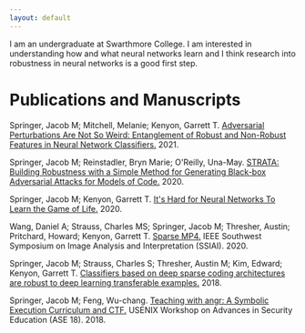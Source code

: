 ```yaml
---
layout: default
---
```


I am an undergraduate at Swarthmore College. I am interested in understanding
how and what neural networks learn and I think research into robustness in 
neural networks is a good first step.

# Publications and Manuscripts

Springer, Jacob M; Mitchell, Melanie; Kenyon, Garrett T. [Adversarial Perturbations Are Not So Weird: Entanglement of Robust and Non-Robust Features in Neural Network Classifiers.](https://arxiv.org/pdf/2102.05110) 2021.

Springer, Jacob M; Reinstadler, Bryn Marie; O'Reilly, Una-May. [STRATA: Building Robustness with a Simple Method for Generating Black-box Adversarial Attacks for Models of Code.](https://arxiv.org/pdf/2009.13562) 2020.

Springer, Jacob M; Kenyon, Garrett T. [It's Hard for Neural Networks To Learn the Game of Life.](https://arxiv.org/pdf/2009.01398) 2020.

Wang, Daniel A; Strauss, Charles MS; Springer, Jacob M; Thresher, Austin; Pritchard, Howard; Kenyon, Garrett T. [Sparse MP4.](https://ieeexplore.ieee.org/abstract/document/9094593) IEEE Southwest Symposium on Image Analysis and Interpretation (SSIAI). 2020.

Springer, Jacob M; Strauss, Charles S; Thresher, Austin M; Kim, Edward; Kenyon, Garrett T. [Classifiers based on deep sparse coding architectures are robust to deep learning transferable examples.](https://arxiv.org/pdf/1811.07211) 2018.

Springer, Jacob M; Feng, Wu-chang. [Teaching with angr: A Symbolic Execution Curriculum and CTF.](https://www.usenix.org/system/files/conference/ase18/ase18-paper_springer.pdf) USENIX Workshop on Advances in Security Education (ASE 18). 2018.
